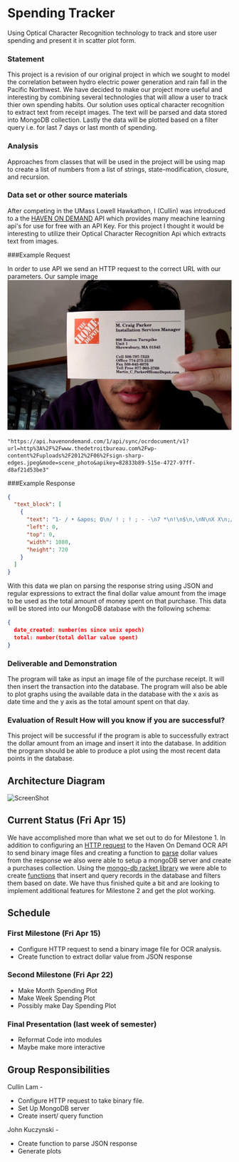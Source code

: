 # Spending Tracker 
Using Optical Character Recognition technology to track and store user spending and present it in scatter plot form. 
### Statement
This project is a revision of our original project in which we sought to model the correlation between hydro electric power generation and rain fall in the Pacific Northwest. We have decided to make our project more useful and interesting by combining several technologies that will allow a user to track thier own spending habits. Our solution uses optical character recognition to extract text from receipt images. The text will be parsed and data stored into MongoDB collection. Lastly the data will be plotted based on a filter query i.e. for last 7 days or last month of spending.  

### Analysis
Approaches from classes that will be used in the project will be using map to create a list of numbers from a list of strings, state-modification, closure, and recursion. 

### Data set or other source materials

After competing in the UMass Lowell Hawkathon, I (Cullin) was introduced to a the [HAVEN ON DEMAND][haven] API which provides many meachine learning api's for use for free with an API Key. For this project I thought it would be interesting to utilize their Optical Character Recognition Api which extracts text from images.  

###Example Request 

In order to use API we send an HTTP request to the correct URL with our parameters. Our sample image 
![image](ocrtest.jpg)

```
"https://api.havenondemand.com/1/api/sync/ocrdocument/v1?url=http%3A%2F%2Fwww.thedetroitbureau.com%2Fwp-content%2Fuploads%2F2012%2F06%2Fsign-sharp-edges.jpeg&mode=scene_photo&apikey=82833b89-515e-4727-97ff-d8af21d53be3"
```


###Example Response 

```json 
{
  "text_block": [
    {
      "text": "1- / • &apos; Q\n/ ! ; ! ; - -\n7 *\n!\n$\n,\nN\nX X\n;/\n, -;t\n! .\nA\nÉ &apos; . V tx: ; &quot;4 ( X M. Craig Parker\nEN N, Installation Services Man£*8€1&apos;\ngi;&apos; X ,N&gt;\nl gael 908 Boston Turnpike\nUnit 1\nShrewsbury, MA 01545 # . *\n{\nCell 508-797-7623\nOffice 774-275-2189\nFax 608-845-6076 N\nToll Free 877-903-3768\nMartin-C-Parker@HomeDepot.corn\n! 0\n1\n1 6/\n!\nl\n£\n&quot;&quot;Nr\n*&gt; ; &quot;\nw *\n**8 4 $ • ; XM X r\n!\n&apos; ! , #\n* %\nl&quot; l ! ; , &apos;\n* •\n; . . ! A (\n• • 4 • it&apos;\n@• • 0\nI /",
      "left": 0,
      "top": 0,
      "width": 1080,
      "height": 720
    }
  ]
}

```
With this data we plan on parsing the response string using JSON and regular expressions to extract the final dollar value amount from the image to be used as the total amount of money spent on that purchase. This data will be stored into our MongoDB database with the following schema: 

```json
{
  date_created: number(ms since unix epoch)
  total: number(total dollar value spent)
}
```


### Deliverable and Demonstration

The program will take as input an image file of the purchase receipt. It will then insert the transaction into the database. The program will also be able to plot graphs using the available data in the database with the x axis as date time and the y axis as the total amount spent on that day. 

### Evaluation of Result How will you know if you are successful? 

This project will be successful if the program is able to successfully extract the dollar amount from an image and insert it into the database. In addition the program should be able to produce a plot using the most recent data points in the database. 


## Architecture Diagram
![ScreenShot](https://github.com/oplS16projects/SpendingTrackerRacket/blob/master/SpendingTracker%20Diagram.png)

## Current Status (Fri Apr 15)
We have accomplished more than what we set out to do for Milestone 1. In addition to configuring an [HTTP request][ocr] to the Haven On Demand OCR API to send binary image files and creating a function to [parse][parse] dollar values from the response we also were able to setup a mongoDB server and create a purchases collection. Using the [mongo-db racket library][mongo] we were able to create [functions][func] that insert and query records in the database and filters them based on date. We have thus finished quite a bit and are looking to implement additional features for Milestone 2 and get the plot working.  

## Schedule

### First Milestone (Fri Apr 15)
* Configure HTTP request to send a binary image file for OCR analysis. 
* Create function to extract dollar value from JSON response 

### Second Milestone (Fri Apr 22)
* Make Month Spending Plot 
* Make Week Spending Plot 
* Possibly make Day Spending Plot 

### Final Presentation (last week of semester)
* Reformat Code into modules 
* Maybe make more interactive

## Group Responsibilities

Cullin Lam - 
  * Configure HTTP request to take binary file. 
  * Set Up MongoDB server 
  * Create insert/ query function 
  
John Kuczynski - 
  * Create function to parse JSON response 
  * Generate plots 


<!-- Links -->
[haven]:https://www.havenondemand.com
[func]:https://github.com/oplS16projects/SpendingTrackerRacket/blob/master/mongoconnect.rkt
[mongo]:https://docs.racket-lang.org/mongodb/index.html
[parse]:https://github.com/oplS16projects/SpendingTrackerRacket/blob/master/HTML.rkt
[ocr]: https://github.com/oplS16projects/SpendingTrackerRacket/blob/master/ocrhaven.rkt

